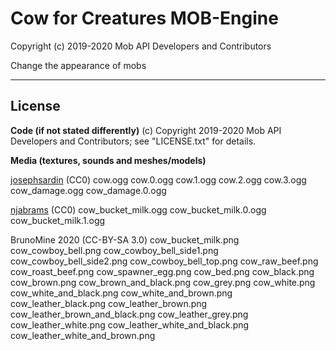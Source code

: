 # Cow for Creatures MOB-Engine
Copyright (c) 2019-2020 Mob API Developers and Contributors

Change the appearance of mobs

---
## License

**Code (if not stated differently)**
(c) Copyright 2019-2020 Mob API Developers and Contributors;
see "LICENSE.txt" for details.

**Media (textures, sounds and meshes/models)**

[josephsardin](https://freesound.org/people/josephsardin) (CC0)
	cow.ogg
	cow.0.ogg
	cow.1.ogg
	cow.2.ogg
	cow.3.ogg
	cow_damage.ogg
	cow_damage.0.ogg

[njabrams](https://freesound.org/people/njabrams) (CC0)
	cow_bucket_milk.ogg
	cow_bucket_milk.0.ogg
	cow_bucket_milk.1.ogg

BrunoMine 2020 (CC-BY-SA 3.0)
	cow_bucket_milk.png
	cow_cowboy_bell.png
	cow_cowboy_bell_side1.png
	cow_cowboy_bell_side2.png
	cow_cowboy_bell_top.png
	cow_raw_beef.png
	cow_roast_beef.png
	cow_spawner_egg.png
	cow_bed.png
	cow_black.png
	cow_brown.png
	cow_brown_and_black.png
	cow_grey.png
	cow_white.png
	cow_white_and_black.png
	cow_white_and_brown.png
	cow_leather_black.png
	cow_leather_brown.png
	cow_leather_brown_and_black.png
	cow_leather_grey.png
	cow_leather_white.png
	cow_leather_white_and_black.png
	cow_leather_white_and_brown.png
